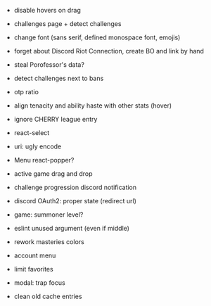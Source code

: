 - disable hovers on drag
- challenges page + detect challenges
- change font (sans serif, defined monospace font, emojis)
- forget about Discord Riot Connection, create BO and link by hand
- steal Porofessor's data?
- detect challenges next to bans
- otp ratio

- align tenacity and ability haste with other stats (hover)
- ignore CHERRY league entry
- react-select
- uri: ugly encode
- Menu react-popper?
- active game drag and drop
- challenge progression discord notification
- discord OAuth2: proper state (redirect url)
- game: summoner level?
- eslint unused argument (even if middle)
- rework masteries colors
- account menu
- limit favorites
- modal: trap focus
- clean old cache entries
